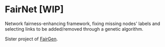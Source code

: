 # FairNet [WIP]
Network fairness-enhancing framework, fixing missing nodes' labels and selecting links to be added/removed through a genetic algorithm. 

Sister project of [FairGen](https://github.com/FedericoMz/FairGen).
